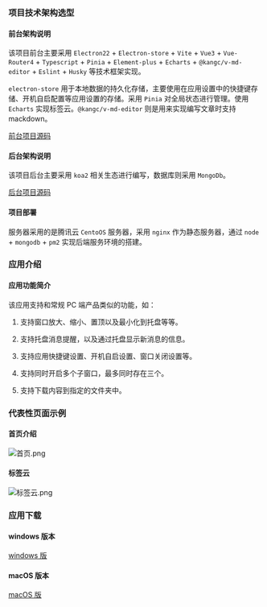 ### 项目技术架构选型

#### 前台架构说明

该项目前台主要采用 `Electron22` + `Electron-store` + `Vite` + `Vue3` + `Vue-Router4` + `Typescript` + `Pinia` + `Element-plus` + `Echarts` + `@kangc/v-md-editor` + `Eslint` + `Husky` 等技术框架实现。

`electron-store` 用于本地数据的持久化存储，主要使用在应用设置中的快捷键存储、开机自启配置等应用设置的存储。采用 `Pinia` 对全局状态进行管理。使用 `Echarts` 实现标签云。`@kangc/v-md-editor` 则是用来实现编写文章时支持 mackdown。

[前台项目源码](https://github.com/dnhyxc/dnhyxc)

#### 后台架构说明

该项目后台主要采用 `koa2` 相关生态进行编写，数据库则采用 `MongoDb`。

[后台项目源码](https://github.com/dnhyxc/blog-server-web)

#### 项目部署

服务器采用的是腾讯云 `CentoOS` 服务器，采用 `nginx` 作为静态服务器，通过 `node` + `mongodb` + `pm2` 实现后端服务环境的搭建。

### 应用介绍

#### 应用功能简介

该应用支持和常规 PC 端产品类似的功能，如：

1. 支持窗口放大、缩小、置顶以及最小化到托盘等等。

2. 支持托盘消息提醒，以及通过托盘显示新消息的信息。

3. 支持应用快捷键设置、开机自启设置、窗口关闭设置等。

4. 支持同时开启多个子窗口，最多同时存在三个。

5. 支持下载内容到指定的文件夹中。

### 代表性页面示例

#### 首页介绍

![首页.png](http://43.143.27.249/image/032a4d6d14c016b0d017ba6ab6ec2565.png)

#### 标签云

![标签云.png](http://43.143.27.249/image/7cb42cd1208a4b0c94f83a12afb5c9f8.png)

### 应用下载

#### windows 版本

[windows 版](http://43.143.27.249:9216/image/dnhyxc.zip)

#### macOS 版本

[macOS 版](http://43.143.27.249:9216/image/dnhyxc-mac.zip)
